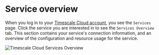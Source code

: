 # Service overview
When you log in to your [Timescale Cloud account][cloud-login], you see the
`Services` page. Click the service you are interested in to see the `Services
Overview` tab. This section contains your service's connection information, and
an overview of the configuration and resource usage for the service.

<img class="main-content__illustration" src="https://s3.amazonaws.com/assets.timescale.com/docs/images/tsc-services-overview.png" alt="Timescale Cloud Services Overview"/>

[cloud-login]: https://console.cloud.timescale.com/
